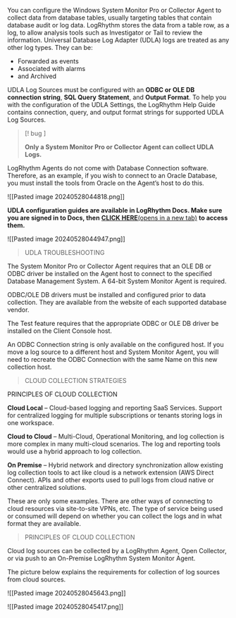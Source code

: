 

You can configure the Windows System Monitor Pro or Collector Agent to collect data from database tables, usually targeting tables that contain database audit or log data. LogRhythm stores the data from a table row, as a log, to allow analysis tools such as Investigator or Tail to review the information. Universal Database Log Adapter (UDLA) logs are treated as any other log types. They can be:

- Forwarded as events
- Associated with alarms
- and Archived

UDLA Log Sources must be configured with an **ODBC or OLE DB connection string**, **SQL Query** **Statement**, and **Output Format**. To help you with the configuration of the UDLA Settings, the LogRhythm Help Guide contains connection, query, and output format strings for supported UDLA Log Sources.


>[! bug ]
>
>**Only a System Monitor Pro or Collector Agent can collect UDLA Logs.** 

LogRhythm Agents do not come with Database Connection software. Therefore, as an example, if you wish to connect to an Oracle Database, you must install the tools from Oracle on the Agent’s host to do this.



![[Pasted image 20240528044818.png]]


**UDLA configuration guides are available in LogRhythm Docs. Make sure you are signed in to Docs, then** [**CLICK HERE**(opens in a new tab)](https://docs.logrhythm.com/devices/docs/udla-log-sources) **to access them.**


![[Pasted image 20240528044947.png]]



>UDLA TROUBLESHOOTING

The System Monitor Pro or Collector Agent requires that an OLE DB or ODBC driver be installed on the Agent host to connect to the specified Database Management System. A 64-bit System Monitor Agent is required.

ODBC/OLE DB drivers must be installed and configured prior to data collection. They are available from the website of each supported database vendor.

The Test feature requires that the appropriate ODBC or OLE DB driver be installed on the Client Console host.

An ODBC Connection string is only available on the configured host. If you move a log source to a different host and System Monitor Agent, you will need to recreate the ODBC Connection with the same Name on this new collection host.



>CLOUD COLLECTION STRATEGIES

PRINCIPLES OF CLOUD COLLECTION

**Cloud Local** – Cloud-based logging and reporting SaaS Services. Support for centralized logging for multiple subscriptions or tenants storing logs in one workspace.

**Cloud to Cloud** – Multi-Cloud, Operational Monitoring, and log collection is more complex in many multi-cloud scenarios. The log and reporting tools would use a hybrid approach to log collection.

**On Premise** – Hybrid network and directory synchronization allow existing log collection tools to act like cloud is a network extension (AWS Direct Connect). APIs and other exports used to pull logs from cloud native or other centralized solutions.

These are only some examples. There are other ways of connecting to cloud resources via site-to-site VPNs, etc. The type of service being used or consumed will depend on whether you can collect the logs and in what format they are available.



>PRINCIPLES OF CLOUD COLLECTION

Cloud log sources can be collected by a LogRhythm Agent, Open Collector, or via push to an On-Premise LogRhythm System Monitor Agent.

The picture below explains the requirements for collection of log sources from cloud sources.

![[Pasted image 20240528045643.png]]




![[Pasted image 20240528045417.png]]




